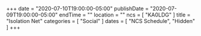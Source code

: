 +++
date = "2020-07-10T19:00:00-05:00"
publishDate = "2020-07-09T19:00:00-05:00"
endTime = ""
location = ""
ncs = [ "KA0LDG" ]
title = "Isolation Net"
categories = [ "Social" ]
dates = [ "NCS Schedule", "Hidden" ]
+++
